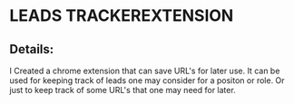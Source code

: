 # LEADS TRACKEREXTENSION


## Details:
I Created a chrome extension that can save URL's for later use. It can be used for keeping track of leads one may consider for a positon or role. Or just to keep track of some URL's that one may need for later.
